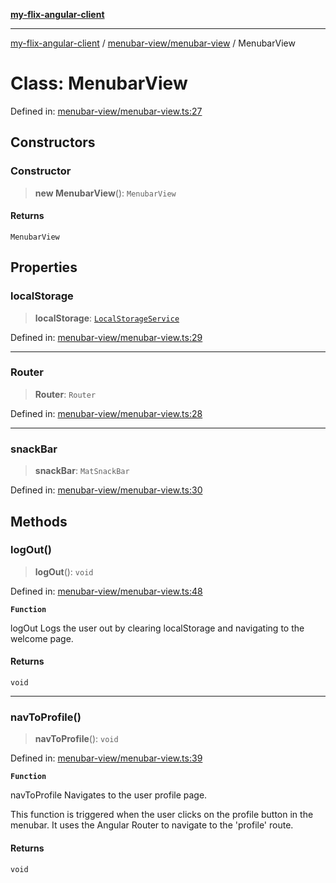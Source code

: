 [**my-flix-angular-client**](/README.md)

***

[my-flix-angular-client](../../../modules.md) / [menubar-view/menubar-view](../README.md) / MenubarView

# Class: MenubarView

Defined in: [menubar-view/menubar-view.ts:27](https://github.com/srpmfp/myFlix-Angular-client/blob/3b98426b0b09b021ab5e603ef7ab490cf6b10ea4/src/app/menubar-view/menubar-view.ts#L27)

## Constructors

### Constructor

> **new MenubarView**(): `MenubarView`

#### Returns

`MenubarView`

## Properties

### localStorage

> **localStorage**: [`LocalStorageService`](../../../services/storage.service/classes/LocalStorageService.md)

Defined in: [menubar-view/menubar-view.ts:29](https://github.com/srpmfp/myFlix-Angular-client/blob/3b98426b0b09b021ab5e603ef7ab490cf6b10ea4/src/app/menubar-view/menubar-view.ts#L29)

***

### Router

> **Router**: `Router`

Defined in: [menubar-view/menubar-view.ts:28](https://github.com/srpmfp/myFlix-Angular-client/blob/3b98426b0b09b021ab5e603ef7ab490cf6b10ea4/src/app/menubar-view/menubar-view.ts#L28)

***

### snackBar

> **snackBar**: `MatSnackBar`

Defined in: [menubar-view/menubar-view.ts:30](https://github.com/srpmfp/myFlix-Angular-client/blob/3b98426b0b09b021ab5e603ef7ab490cf6b10ea4/src/app/menubar-view/menubar-view.ts#L30)

## Methods

### logOut()

> **logOut**(): `void`

Defined in: [menubar-view/menubar-view.ts:48](https://github.com/srpmfp/myFlix-Angular-client/blob/3b98426b0b09b021ab5e603ef7ab490cf6b10ea4/src/app/menubar-view/menubar-view.ts#L48)

**`Function`**

logOut
Logs the user out by clearing localStorage and navigating to the welcome page.

#### Returns

`void`

***

### navToProfile()

> **navToProfile**(): `void`

Defined in: [menubar-view/menubar-view.ts:39](https://github.com/srpmfp/myFlix-Angular-client/blob/3b98426b0b09b021ab5e603ef7ab490cf6b10ea4/src/app/menubar-view/menubar-view.ts#L39)

**`Function`**

navToProfile
Navigates to the user profile page.

This function is triggered when the user clicks on the profile button in the menubar.
It uses the Angular Router to navigate to the 'profile' route.

#### Returns

`void`
